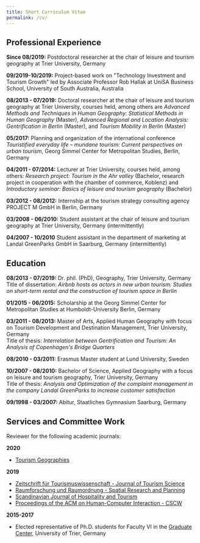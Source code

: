 ```yaml
---
title: Short Curriculum Vitae
permalink: /cv/
---
```


## Professional Experience

**Since 08/2019:**
Postdoctoral researcher at the chair of leisure and tourism geography at Trier University, Germany

**09/2019-10/2019:**
Project-based work on "Technology Investment and  Tourism Growth" led by Associate Professor Rob Hallak at UniSA Business School, University of South Australia, Australia

**08/2013 - 07/2019:**
Doctoral researcher at the chair of leisure and tourism geography at Trier University, courses held, among others are *Advanced Methods and Techniques in Human Geography: Statistical Methods in Human Geography* (Master), *Advanced Regional and Location Analysis: Gentrification in Berlin* (Master), and *Tourism Mobility in Berlin* (Master) 

**05/2017:**
Planning and organization of the international conference *Touristified everyday life – mundane tourism: Current perspectives on urban tourism*, Georg Simmel Center for Metropolitan Studies, Berlin, Germany

**04/2011 - 07/2014:**
Lecturer at Trier University, courses held, among others: *Research project: Tourism in the Ahr valley* (Bachelor, research project in cooperation with the chamber of commerce, Koblenz) and *Introductory seminar: Basics of leisure and tourism geography* (Bachelor)

**03/2012 - 08/2012:**
Internship at the tourism strategy consulting agency PROJECT M GmbH in Berlin, Germany

**03/2008 - 06/2010:**
Student assistant at the chair of leisure and tourism geography at Trier University, Germany (intermittently)

**04/2007 - 10/2010**
Student assistant in the department of marketing at Landal GreenParks GmbH in Saarburg, Germany (intermittently)


## Education

**08/2013 - 07/2019:**
Dr. phil. (PhD), Geography, Trier University, Germany<br/>
Title of dissertation: *Airbnb hosts as actors in new urban tourism: Studies on short-term rental and the construction of tourism space in Berlin*

**01/2015 - 06/2015:**
Scholarship at the Georg Simmel Center  for Metropolitan Studies at Humboldt-University Berlin, Germany

**03/2011 - 08/2013:**
Master of Arts, Applied Human Geography with focus on Tourism Development  and Destination Management, Trier University, Germany<br/>
Title of thesis: *Interrelation between Gentrification and Tourism: An Analysis of Copenhagen's Bridge Quarters*

**08/2010 - 03/2011:**
Erasmus Master student at Lund University, Sweden

**10/2007 - 08/2010:**
Bachelor of Science, Applied Geography with a focus on  leisure and tourism geography, Trier University, Germany<br/>
Title of thesis: *Analysis and Optimization of the complaint management in the company Landal GreenParks to increase customer satisfaction*

**09/1998 - 03/2007:**
Abitur, Staatliches Gymnasium Saarburg, Germany

## Services and Committee Work

Reviewer for the following academic journals:

**2020**

* [Tourism Geographies](https://www.tgjournal.com/)

**2019**

* [Zeitschrift für Tourismuswissenschaft - Journal of Tourism Science](https://www.degruyter.com/view/journals/tw/tw-overview.xml?language=de)
* [Raumforschung und Raumordnung - Spatial Research and Planning](https://link.springer.com/journal/13147/)
* [Scandinavian Journal of Hospitality and Tourism](https://www.tandfonline.com/toc/sjht20/current)
* [Proceedings of the ACM on Human-Computer Interaction - CSCW](https://cscw.acm.org/2019/)

**2015-2017**

* Elected representative of Ph.D. students for Faculty VI in the [Graduate Center](https://www.uni-trier.de/index.php?id=69578), University of Trier, Germany
